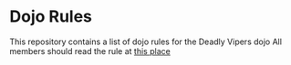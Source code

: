 Dojo Rules
==========

This repository contains a list of dojo rules for the Deadly Vipers dojo
All members should read the rule at [this place](https://github.com/deadlyvipers)
